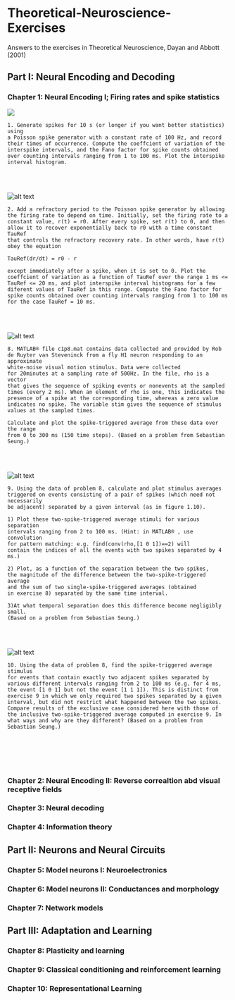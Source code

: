 # Theoretical-Neuroscience-Exercises
Answers to the exercises in Theoretical Neuroscience, Dayan and Abbott (2001)


## Part I: Neural Encoding and Decoding
### Chapter 1: Neural Encoding I; Firing rates and spike statistics


<img src="https://raw.githubusercontent.com/jtbreffle/Theoretical-Neuroscience-Exercises/master/ReadMe_Figures/c1p1.png">

    1. Generate spikes for 10 s (or longer if you want better statistics) using
    a Poisson spike generator with a constant rate of 100 Hz, and record
    their times of occurrence. Compute the coeffcient of variation of the
    interspike intervals, and the Fano factor for spike counts obtained
    over counting intervals ranging from 1 to 100 ms. Plot the interspike
    interval histogram. 
<br />
<br />

![alt text](https://raw.githubusercontent.com/jtbreffle/Theoretical-Neuroscience-Exercises/master/ReadMe_Figures/c1p2.png)
    
    2. Add a refractory period to the Poisson spike generator by allowing
    the firing rate to depend on time. Initially, set the firing rate to a
    constant value, r(t) = r0. After every spike, set r(t) to 0, and then
    allow it to recover exponentially back to r0 with a time constant TauRef
    that controls the refractory recovery rate. In other words, have r(t)
    obey the equation 
    
    TauRef(dr/dt) = r0 - r
    
    except immediately after a spike, when it is set to 0. Plot the
    coeffcient of variation as a function of TauRef over the range 1 ms <=
    TauRef <= 20 ms, and plot interspike interval histograms for a few
    diferent values of TauRef in this range. Compute the Fano factor for
    spike counts obtained over counting intervals ranging from 1 to 100 ms
    for the case TauRef = 10 ms.
<br />
<br />

![alt text](https://raw.githubusercontent.com/jtbreffle/Theoretical-Neuroscience-Exercises/master/ReadMe_Figures/c1p8.png)

    8. MATLAB® file c1p8.mat contains data collected and provided by Rob
    de Ruyter van Steveninck from a fly H1 neuron responding to an approximate
    white-noise visual motion stimulus. Data were collected
    for 20minutes at a sampling rate of 500Hz. In the file, rho is a vector
    that gives the sequence of spiking events or nonevents at the sampled
    times (every 2 ms). When an element of rho is one, this indicates the
    presence of a spike at the corresponding time, whereas a zero value
    indicates no spike. The variable stim gives the sequence of stimulus
    values at the sampled times. 
    
    Calculate and plot the spike-triggered average from these data over the range 
    from 0 to 300 ms (150 time steps). (Based on a problem from Sebastian Seung.)
<br />
<br />

![alt text](https://raw.githubusercontent.com/jtbreffle/Theoretical-Neuroscience-Exercises/master/ReadMe_Figures/c1p9.png)

    9. Using the data of problem 8, calculate and plot stimulus averages
    triggered on events consisting of a pair of spikes (which need not necessarily
    be adjacent) separated by a given interval (as in figure 1.10).
    
    1) Plot these two-spike-triggered average stimuli for various separation
    intervals ranging from 2 to 100 ms. (Hint: in MATLAB® , use convolution
    for pattern matching: e.g. find(conv(rho,[1 0 1])==2) will
    contain the indices of all the events with two spikes separated by 4
    ms.) 
    
    2) Plot, as a function of the separation between the two spikes,
    the magnitude of the difference between the two-spike-triggered average
    and the sum of two single-spike-triggered averages (obtained
    in exercise 8) separated by the same time interval. 
    
    3)At what temporal separation does this difference become negligibly small. 
    (Based on a problem from Sebastian Seung.)
<br />
<br />

![alt text](https://raw.githubusercontent.com/jtbreffle/Theoretical-Neuroscience-Exercises/master/ReadMe_Figures/c1p10.png)

    10. Using the data of problem 8, find the spike-triggered average stimulus
    for events that contain exactly two adjacent spikes separated by
    various different intervals ranging from 2 to 100 ms (e.g. for 4 ms,
    the event [1 0 1] but not the event [1 1 1]). This is distinct from
    exercise 9 in which we only required two spikes separated by a given
    interval, but did not restrict what happened between the two spikes.
    Compare results of the exclusive case considered here with those of
    the inclusive two-spike-triggered average computed in exercise 9. In
    what ways and why are they different? (Based on a problem from
    Sebastian Seung.)
<br />
<br />
<br />
<br />

### Chapter 2: Neural Encoding II: Reverse correaltion abd visual receptive fields

### Chapter 3: Neural decoding

### Chapter 4: Information theory


## Part II: Neurons and Neural Circuits

### Chapter 5: Model neurons I: Neuroelectronics

### Chapter 6: Model neurons II: Conductances and morphology

### Chapter 7: Network models


## Part III: Adaptation and Learning

### Chapter 8: Plasticity and learning

### Chapter 9: Classical conditioning and reinforcement learning

### Chapter 10: Representational Learning
